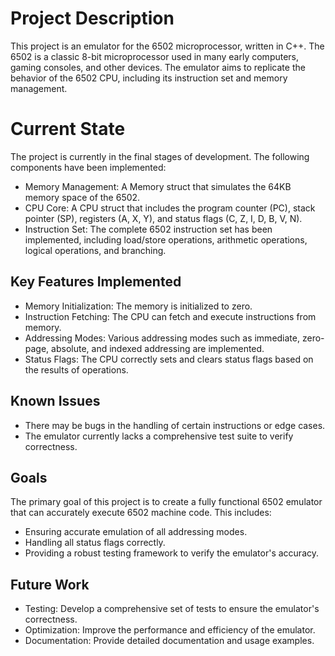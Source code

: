 # Project Description
This project is an emulator for the 6502 microprocessor, written in C++. 
The 6502 is a classic 8-bit microprocessor used in many early computers, gaming consoles, and other devices.
The emulator aims to replicate the behavior of the 6502 CPU, including its instruction set and memory management.

# Current State
The project is currently in the final stages of development. The following components have been implemented:  
* Memory Management: A Memory struct that simulates the 64KB memory space of the 6502.
* CPU Core: A CPU struct that includes the program counter (PC), stack pointer (SP), registers (A, X, Y), and status flags (C, Z, I, D, B, V, N).
* Instruction Set: The complete 6502 instruction set has been implemented, including load/store operations, arithmetic operations, logical operations, and branching.

## Key Features Implemented
* Memory Initialization: The memory is initialized to zero.
* Instruction Fetching: The CPU can fetch and execute instructions from memory.
* Addressing Modes: Various addressing modes such as immediate, zero-page, absolute, and indexed addressing are implemented.
* Status Flags: The CPU correctly sets and clears status flags based on the results of operations.

## Known Issues
* There may be bugs in the handling of certain instructions or edge cases.
* The emulator currently lacks a comprehensive test suite to verify correctness.

## Goals
The primary goal of this project is to create a fully functional 6502 emulator that can accurately execute 6502 machine code. This includes:
* Ensuring accurate emulation of all addressing modes.
* Handling all status flags correctly.
* Providing a robust testing framework to verify the emulator's accuracy.

## Future Work
* Testing: Develop a comprehensive set of tests to ensure the emulator's correctness.
* Optimization: Improve the performance and efficiency of the emulator.
* Documentation: Provide detailed documentation and usage examples.
